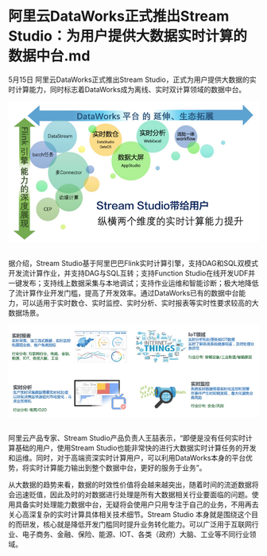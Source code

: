 # 阿里云DataWorks正式推出Stream Studio：为用户提供大数据实时计算的数据中台.md

5月15日 阿里云DataWorks正式推出Stream Studio，正式为用户提供大数据的实时计算能力，同时标志着DataWorks成为离线、实时双计算领域的数据中台。

<div style="text-align:center" align="center">
<img src="/images/阿里云DataWorks正式推出Stream Studio：为用户提供大数据实时计算的数据中台1.png" align="center" />
</div>
</br>

据介绍，Stream Studio基于阿里巴巴Flink实时计算引擎，支持DAG和SQL双模式开发流计算作业，并支持DAG与SQL互转；支持Function Studio在线开发UDF并一键发布；支持线上数据采集与本地调试；支持作业运维和智能诊断；极大地降低了流计算作业开发门槛，提高了开发效率。通过DataWorks已有的数据中台能力，可以适用于实时数仓、实时监控、实时分析、实时报表等实时性要求较高的大数据场景。

<div style="text-align:center" align="center">
<img src="/images/阿里云DataWorks正式推出Stream Studio：为用户提供大数据实时计算的数据中台2.png" align="center" />
</div>
</br>

阿里云产品专家、Stream Studio产品负责人王喆表示，“即便是没有任何实时计算基础的用户，使用Stream Studio也能非常快的进行大数据实时计算任务的开发和运维。同时，对于高端资深实时计算用户，可以利用DataWorks本身的平台优势，将实时计算能力输出到整个数据中台，更好的服务于业务”。

从大数据的趋势来看，数据的时效性价值将会越来越突出，随着时间的流逝数据将会迅速贬值，因此及时的对数据进行处理是所有大数据相关行业要面临的问题。使用具备实时处理能力数据中台，无疑将会使用户只用专注于自己的业务，不用再去关心高深复杂的实时计算具体相关技术细节。Stream Studio 本身就是围绕这个目的而研发，核心就是降低开发门槛同时提升业务转化能力。可以广泛用于互联网行业、电子商务、金融、保险、能源、IOT、各类（政府）大脑、工业等不同行业领域。
